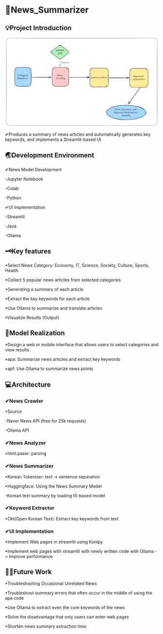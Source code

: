 # 📰News_Summarizer


 💡Project Introduction 
-------------

![image](day1_codes/README_PIC.png)

✔Produces a summary of news articles and automatically generates key keywords, and implements a Streamlit-based UI


🌏Development Environment
-------------


✔News Model Development

-Jupyter Notebook

-Colab

-Python

✔UI Implementation

-Streamlit

-Java

-Ollama


🗝Key features
-------------


•Select News Category: Economy, IT, Science, Society, Culture, Sports, Health


•Collect 5 popular news articles from selected categories


•Generating a summary of each article


•Extract the key keywords for each article


•Use Ollama to summarize and translate articles


•Visualize Results (Output)


👾Model Realization
-------------


•Design a web or mobile interface that allows users to select categories and view results


•apa: Summarize news articles and extract key keywords


•apf: Use Ollama to summarize news points


💻Architecture
------------


### ✔News Crawler

•Source

-Naver News API (free for 25k requests)

-Ollama API

### ✔News Analyzer

•html.paser: parsing

### ✔News Summarizer


•Korean Tokenizer: text -> sentence separation

•Huggingface: Using the News Summary Model

-Korean text summary by loading t5-based model


### ✔Keyword Extractor

•Okt(Open Korean Text): Extract key keywords from text

### ✔UI Implementation

•Implement Web pages in streamlit using Konlpy

•Implement web pages with streamlit with newly written code with Ollama -> Improve performance


🧗‍♀️Future Work
-------------

•Troubleshooting Occasional Unrelated News

•Troubleshoot summary errors that often occur in the middle of using the apa code

•Use Ollama to extract even the core keywords of the news

•Solve the disadvantage that only users can enter web pages

•Shorten news summary extraction time
